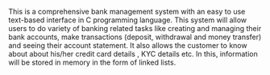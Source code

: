 This is a comprehensive bank management system with an easy to use text-based interface in C programming language. This system will allow users to do variety of banking related tasks like creating and managing their bank accounts, make transactions (deposit, withdrawal and money transfer) and seeing their account statement. It also allows the customer to know about about his/her credit card details , KYC details etc. In this, information will be stored in memory in the form of linked lists.
